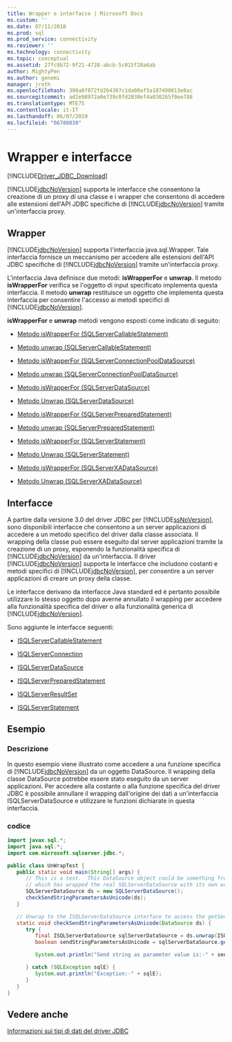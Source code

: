```yaml
---
title: Wrapper e interfacce | Microsoft Docs
ms.custom: ''
ms.date: 07/11/2018
ms.prod: sql
ms.prod_service: connectivity
ms.reviewer: ''
ms.technology: connectivity
ms.topic: conceptual
ms.assetid: 27fc9b72-9f21-4728-abcb-5c015f28a6ab
author: MightyPen
ms.author: genemi
manager: jroth
ms.openlocfilehash: 398a8f072fd264307c1da08af5a187490813e8ac
ms.sourcegitcommit: ad2e98972a0e739c0fd2038ef4a030265f0ee788
ms.translationtype: MTE75
ms.contentlocale: it-IT
ms.lasthandoff: 06/07/2019
ms.locfileid: "66780830"
---
```

# <a name="wrappers-and-interfaces"></a>Wrapper e interfacce

[!INCLUDE[Driver_JDBC_Download](../../includes/driver_jdbc_download.md)]

[!INCLUDE[jdbcNoVersion](../../includes/jdbcnoversion_md.md)] supporta le interfacce che consentono la creazione di un proxy di una classe e i wrapper che consentono di accedere alle estensioni dell'API JDBC specifiche di [!INCLUDE[jdbcNoVersion](../../includes/jdbcnoversion_md.md)] tramite un'interfaccia proxy.

## <a name="wrappers"></a>Wrapper

[!INCLUDE[jdbcNoVersion](../../includes/jdbcnoversion_md.md)] supporta l'interfaccia java.sql.Wrapper. Tale interfaccia fornisce un meccanismo per accedere alle estensioni dell'API JDBC specifiche di [!INCLUDE[jdbcNoVersion](../../includes/jdbcnoversion_md.md)] tramite un'interfaccia proxy.

L'interfaccia Java definisce due metodi: **isWrapperFor** e **unwrap**. Il metodo **isWrapperFor** verifica se l'oggetto di input specificato implementa questa interfaccia. Il metodo **unwrap** restituisce un oggetto che implementa questa interfaccia per consentire l'accesso ai metodi specifici di [!INCLUDE[jdbcNoVersion](../../includes/jdbcnoversion_md.md)].

**isWrapperFor** e **unwrap** metodi vengono esposti come indicato di seguito:

- [Metodo isWrapperFor &#40;SQLServerCallableStatement&#41;](../../connect/jdbc/reference/iswrapperfor-method-sqlservercallablestatement.md)

- [Metodo unwrap &#40;SQLServerCallableStatement&#41;](../../connect/jdbc/reference/unwrap-method-sqlservercallablestatement.md)

- [Metodo isWrapperFor &#40;SQLServerConnectionPoolDataSource&#41;](../../connect/jdbc/reference/iswrapperfor-method-sqlserverconnectionpooldatasource.md)

- [Metodo unwrap &#40;SQLServerConnectionPoolDataSource&#41;](../../connect/jdbc/reference/unwrap-method-sqlserverconnectionpooldatasource.md)

- [Metodo isWrapperFor &#40;SQLServerDataSource&#41;](../../connect/jdbc/reference/iswrapperfor-method-sqlserverdatasource.md)

- [Metodo Unwrap &#40;SQLServerDataSource&#41;](../../connect/jdbc/reference/unwrap-method-sqlserverdatasource.md)

- [Metodo isWrapperFor &#40;SQLServerPreparedStatement&#41;](../../connect/jdbc/reference/iswrapperfor-method-sqlserverpreparedstatement.md)

- [Metodo unwrap &#40;SQLServerPreparedStatement&#41;](../../connect/jdbc/reference/unwrap-method-sqlserverpreparedstatement.md)

- [Metodo isWrapperFor &#40;SQLServerStatement&#41;](../../connect/jdbc/reference/iswrapperfor-method-sqlserverstatement.md)

- [Metodo Unwrap &#40;SQLServerStatement&#41;](../../connect/jdbc/reference/unwrap-method-sqlserverstatement.md)

- [Metodo isWrapperFor &#40;SQLServerXADataSource&#41;](../../connect/jdbc/reference/iswrapperfor-method-sqlserverxadatasource.md)

- [Metodo Unwrap &#40;SQLServerXADataSource&#41;](../../connect/jdbc/reference/unwrap-method-sqlserverxadatasource.md)

## <a name="interfaces"></a>Interfacce

A partire dalla versione 3.0 del driver JDBC per [!INCLUDE[ssNoVersion](../../includes/ssnoversion-md.md)], sono disponibili interfacce che consentono a un server applicazioni di accedere a un metodo specifico del driver dalla classe associata. Il wrapping della classe può essere eseguito dal server applicazioni tramite la creazione di un proxy, esponendo la funzionalità specifica di [!INCLUDE[jdbcNoVersion](../../includes/jdbcnoversion_md.md)] da un'interfaccia. Il driver [!INCLUDE[jdbcNoVersion](../../includes/jdbcnoversion_md.md)] supporta le interfacce che includono costanti e metodi specifici di [!INCLUDE[jdbcNoVersion](../../includes/jdbcnoversion_md.md)], per consentire a un server applicazioni di creare un proxy della classe.

Le interfacce derivano da interfacce Java standard ed è pertanto possibile utilizzare lo stesso oggetto dopo averne annullato il wrapping per accedere alla funzionalità specifica del driver o alla funzionalità generica di [!INCLUDE[jdbcNoVersion](../../includes/jdbcnoversion_md.md)].

Sono aggiunte le interfacce seguenti:

- [ISQLServerCallableStatement](../../connect/jdbc/reference/isqlservercallablestatement-interface.md)

- [ISQLServerConnection](../../connect/jdbc/reference/isqlserverconnection-interface.md)

- [ISQLServerDataSource](../../connect/jdbc/reference/isqlserverdatasource-interface.md)

- [ISQLServerPreparedStatement](../../connect/jdbc/reference/isqlserverpreparedstatement-interface.md)

- [ISQLServerResultSet](../../connect/jdbc/reference/isqlserverresultset-interface.md)

- [ISQLServerStatement](../../connect/jdbc/reference/isqlserverstatement-interface.md)

## <a name="example"></a>Esempio

### <a name="description"></a>Descrizione

In questo esempio viene illustrato come accedere a una funzione specifica di [!INCLUDE[jdbcNoVersion](../../includes/jdbcnoversion_md.md)] da un oggetto DataSource. Il wrapping della classe DataSource potrebbe essere stato eseguito da un server applicazioni. Per accedere alla costante o alla funzione specifica del driver JDBC è possibile annullare il wrapping dall'origine dei dati a un'interfaccia ISQLServerDataSource e utilizzare le funzioni dichiarate in questa interfaccia.

### <a name="code"></a>codice

```java
import javax.sql.*;  
import java.sql.*;  
import com.microsoft.sqlserver.jdbc.*;  

public class UnWrapTest {  
   public static void main(String[] args) {  
      // This is a test.  This DataSource object could be something from an appserver
      // which has wrapped the real SQLServerDataSource with its own wrapper  
      SQLServerDataSource ds = new SQLServerDataSource();  
      checkSendStringParametersAsUnicode(ds);  
   }  

   // Unwrap to the ISQLServerDataSource interface to access the getSendStringParametersAsUnicode function  
   static void checkSendStringParametersAsUnicode(DataSource ds) {  
      try {  
         final ISQLServerDataSource sqlServerDataSource = ds.unwrap(ISQLServerDataSource.class);  
         boolean sendStringParametersAsUnicode = sqlServerDataSource.getSendStringParametersAsUnicode();  

         System.out.println("Send string as parameter value is:-" + sendStringParametersAsUnicode);  

      } catch (SQLException sqlE) {  
         System.out.println("Exception:-" + sqlE);  
      }  
   }  
}  
```

## <a name="see-also"></a>Vedere anche

[Informazioni sui tipi di dati del driver JDBC](../../connect/jdbc/understanding-the-jdbc-driver-data-types.md)
